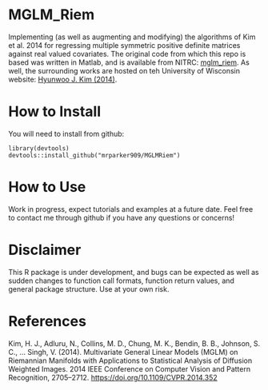 # MGLM_Riem
Implementing (as well as augmenting and modifying) the algorithms of Kim et al. 2014 for regressing multiple symmetric positive definite matrices against real valued covariates. The original code from which this repo is based was written in Matlab, and is available from NITRC: [mglm_riem](https://www.nitrc.org/projects/riem_mglm). As well, the surrounding works are hosted on teh University of Wisconsin website: [Hyunwoo J. Kim (2014)](http://pages.cs.wisc.edu/~hwkim/projects/riem-mglm/).

# How to Install

You will need to install from github:

```{r}
library(devtools)
devtools::install_github("mrparker909/MGLMRiem")
```

# How to Use

Work in progress, expect tutorials and examples at a future date. Feel free to contact me through github if you have any questions or concerns!

# Disclaimer
This R package is under development, and bugs can be expected as well as sudden changes to function call formats, function return values, and general package structure. Use at your own risk.

# References

Kim, H. J., Adluru, N., Collins, M. D., Chung, M. K., Bendin, B. B., Johnson, S. C., … Singh, V. (2014). Multivariate General Linear Models (MGLM) on Riemannian Manifolds with Applications to Statistical Analysis of Diffusion Weighted Images. 2014 IEEE Conference on Computer Vision and Pattern Recognition, 2705–2712. https://doi.org/10.1109/CVPR.2014.352

